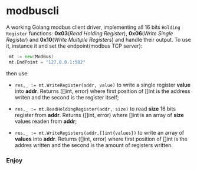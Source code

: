 # modbuscli

A working Golang modbus client driver, implementing all 16 bits `Holding Register` functions:
**0x03**(*Read Holding Register*), **0x06**(*Write Single Register*) and
**0x10**(*Write Multiple Registers*) and handle their output. To use it, instance
it and set the endpoint(modbus TCP server):

```go
 mt := new(ModBus)
 mt.EndPoint = "127.0.0.1:502"
```
then use:
- `res,_ := mt.WriteRegister(addr, value)` to write a single register **value** into **addr**.
   Returns ([]int, error) where first position of []int is the address writen and the second is
   the register itself;

- `res,_ := mt.ReadHoldingRegister(addr, size)` to read **size** 16 bits register from **addr**.
   Returns ([]int, error) where []int is an array of **size** values readen from **addr**;

- `res,_ := mt.WriteRegisters(addr,[]int{values})` to write an array of **values** into **addr**.
   Returns ([]int, error) where first position of []int is the addres written and the second is
   the amount of registers written.


### Enjoy
